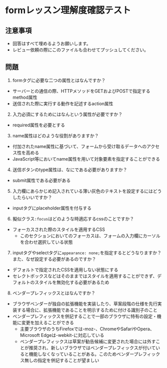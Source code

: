# formレッスン理解度確認テスト

## 注意事項

- 回答はすべて埋めるようお願いします。
- レビュー依頼の際にこのファイルも合わせてプッシュしてください。

## 問題

1. formタグに必要な二つの属性とはなんですか？
  - サーバーとの通信の際、HTTPメソッドをGETおよびPOSTで指定するmethod属性
  - 送信された際に実行する動作を記述するaction属性

2. 入力必須にするためにはなんという属性が必要ですか？
  - required属性を必要とする

3. name属性はどのような役割がありますか？
  - 付加されたname属性に基づいて、フォームから受け取るデータへのアクセス性を高める
  - JavaScript等においてname属性を用いて対象要素を指定することができる

4. 送信ボタンのtype属性は、なにである必要がありますか？
  - submit属性である必要がある

5. 入力欄にあらかじめ記入されている薄い灰色のテキストを設定するにはどうしたらいいですか？
  - inputタグにplaceholder属性を付与する

6. 擬似クラス`:focus`はどのような時適応するcssのことですか？
  - フォーカスされた際のスタイルを適用するCSS
    - このセクションにおいてのフォーカスは、フォームの入力欄にカーソルを合わせ選択している状態

7. inputタグやselectタグに`appearance: none;`を指定するとどうなりますか？また、なぜ設定する必要があるのですか？
  - デフォルトで指定されたCSSを適用しない状態にする
  - セレクトボックスなどはそのままではスタイルを適用することができず、デフォルトのスタイルを無効化する必要があるため

8. ベンダープレフィックスとはなんですか？
  - ブラウザベンダーが独自の拡張機能を実装したり、草案段階の仕様を先行実装する場合に、拡張機能であることを明示するために付ける識別子のこと
  - ベンダープレフィックスを併記することで一部のブラウザに特有の設定・機能に変更を加えることができる
    - 主要ブラウザのうちFirefoxでは-moz-、ChromeやSafariやOpera、Microsoft Edgeは-webkit-に対応している
    - ベンダープレフィックスは草案が勧告候補に変更された場合には外すことが推奨され、新しいブラウザではベンダープレフィックスが付いていると機能しなくなっていることがある。このためベンダープレフィックス無しの指定を併記することが望ましい